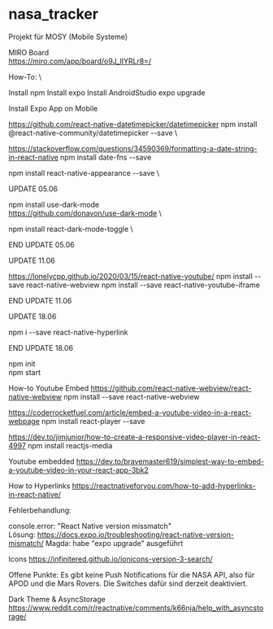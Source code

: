# nasa_tracker
Projekt für MOSY (Mobile Systeme)

MIRO Board \
https://miro.com/app/board/o9J_lIYRLr8=/


How-To: \

Install npm
Install expo
Install AndroidStudio
expo upgrade

Install Expo App on Mobile

https://github.com/react-native-datetimepicker/datetimepicker
npm install @react-native-community/datetimepicker --save \

https://stackoverflow.com/questions/34590369/formatting-a-date-string-in-react-native
npm install date-fns --save

npm install react-native-appearance --save \

UPDATE 05.06

npm install use-dark-mode \
https://github.com/donavon/use-dark-mode \

npm install react-dark-mode-toggle \

END UPDATE 05.06


UPDATE 11.06

https://lonelycpp.github.io/2020/03/15/react-native-youtube/
npm install --save react-native-webview
npm install --save react-native-youtube-iframe

END UPDATE 11.06


UPDATE 18.06

npm i --save react-native-hyperlink

END UPDATE 18.06


npm init \
npm start





How-to Youtube Embed
https://github.com/react-native-webview/react-native-webview
npm install --save react-native-webview

https://coderrocketfuel.com/article/embed-a-youtube-video-in-a-react-webpage
npm install react-player --save

https://dev.to/jimjunior/how-to-create-a-responsive-video-player-in-react-4997
npm install reactjs-media

Youtube embedded
https://dev.to/bravemaster619/simplest-way-to-embed-a-youtube-video-in-your-react-app-3bk2



How to Hyperlinks
https://reactnativeforyou.com/how-to-add-hyperlinks-in-react-native/


Fehlerbehandlung:

console.error: "React Native version missmatch" \
Lösung: https://docs.expo.io/troubleshooting/react-native-version-mismatch/
Magda: habe "expo upgrade" ausgeführt


Icons
https://infinitered.github.io/ionicons-version-3-search/


Offene Punkte:
Es gibt keine Push Notifications für die NASA API, also für APOD und die Mars Rovers.
Die Switches dafür sind derzeit deaktiviert.

Dark Theme & AsyncStorage
https://www.reddit.com/r/reactnative/comments/k66nja/help_with_asyncstorage/